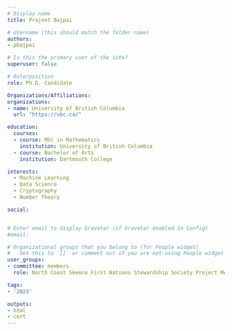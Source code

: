 ```yaml
---
# Display name
title: Prajeet Bajpai

# Username (this should match the folder name)
authors:
- pbajpai

# Is this the primary user of the site?
superuser: false

# Role/position
role: Ph.D. Candidate

Organizations/Affiliations:
organizations:
- name: University of British Columbia
  url: "https://ubc.ca/"

education:
  courses:
  - course: MSc in Mathematics
    institution: University of British Columbia
  - course: Bachelor of Arts
    institution: Dartmouth College

interests:
  - Machine Learning
  - Data Science
  - Cryptography
  - Number Theory

social:


# Enter email to display Gravatar (if Gravatar enabled in Config)
#email:

# Organizational groups that you belong to (for People widget)
#   Set this to `[]` or comment out if you are not using People widget.
user_groups:
- committee: members
  role: North Coast Skeena First Nations Stewardship Society Project Member

tags:
- '2023'

outputs:
- html
- cert
---
```

